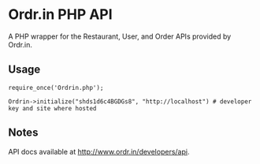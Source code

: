 Ordr.in PHP API
======================

A PHP wrapper for the Restaurant, User, and Order APIs provided by Ordr.in.

Usage
-----
	require_once('Ordrin.php');
	
	Ordrin->initialize("shds1d6c4BGDGs8", "http://localhost") # developer key and site where hosted

Notes
----- 
API docs available at http://www.ordr.in/developers/api.